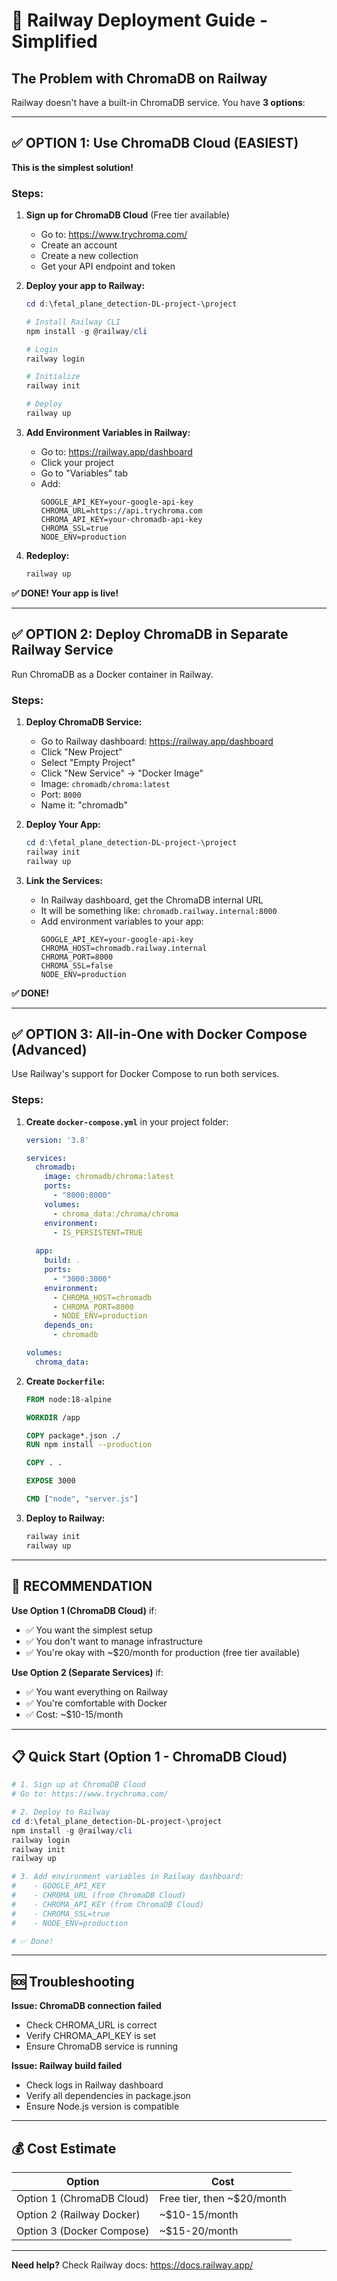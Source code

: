 # 🚂 Railway Deployment Guide - Simplified

## The Problem with ChromaDB on Railway

Railway doesn't have a built-in ChromaDB service. You have **3 options**:

---

## ✅ **OPTION 1: Use ChromaDB Cloud (EASIEST)**

**This is the simplest solution!**

### Steps:

1. **Sign up for ChromaDB Cloud** (Free tier available)
   - Go to: https://www.trychroma.com/
   - Create an account
   - Create a new collection
   - Get your API endpoint and token

2. **Deploy your app to Railway:**
   ```powershell
   cd d:\fetal_plane_detection-DL-project-\project
   
   # Install Railway CLI
   npm install -g @railway/cli
   
   # Login
   railway login
   
   # Initialize
   railway init
   
   # Deploy
   railway up
   ```

3. **Add Environment Variables in Railway:**
   - Go to: https://railway.app/dashboard
   - Click your project
   - Go to "Variables" tab
   - Add:
     ```
     GOOGLE_API_KEY=your-google-api-key
     CHROMA_URL=https://api.trychroma.com
     CHROMA_API_KEY=your-chromadb-api-key
     CHROMA_SSL=true
     NODE_ENV=production
     ```

4. **Redeploy:**
   ```powershell
   railway up
   ```

**✅ DONE! Your app is live!**

---

## ✅ **OPTION 2: Deploy ChromaDB in Separate Railway Service**

Run ChromaDB as a Docker container in Railway.

### Steps:

1. **Deploy ChromaDB Service:**
   - Go to Railway dashboard: https://railway.app/dashboard
   - Click "New Project"
   - Select "Empty Project"
   - Click "New Service" → "Docker Image"
   - Image: `chromadb/chroma:latest`
   - Port: `8000`
   - Name it: "chromadb"

2. **Deploy Your App:**
   ```powershell
   cd d:\fetal_plane_detection-DL-project-\project
   railway init
   railway up
   ```

3. **Link the Services:**
   - In Railway dashboard, get the ChromaDB internal URL
   - It will be something like: `chromadb.railway.internal:8000`
   - Add environment variables to your app:
     ```
     GOOGLE_API_KEY=your-google-api-key
     CHROMA_HOST=chromadb.railway.internal
     CHROMA_PORT=8000
     CHROMA_SSL=false
     NODE_ENV=production
     ```

**✅ DONE!**

---

## ✅ **OPTION 3: All-in-One with Docker Compose (Advanced)**

Use Railway's support for Docker Compose to run both services.

### Steps:

1. **Create `docker-compose.yml`** in your project folder:
   ```yaml
   version: '3.8'
   
   services:
     chromadb:
       image: chromadb/chroma:latest
       ports:
         - "8000:8000"
       volumes:
         - chroma_data:/chroma/chroma
       environment:
         - IS_PERSISTENT=TRUE
     
     app:
       build: .
       ports:
         - "3000:3000"
       environment:
         - CHROMA_HOST=chromadb
         - CHROMA_PORT=8000
         - NODE_ENV=production
       depends_on:
         - chromadb
   
   volumes:
     chroma_data:
   ```

2. **Create `Dockerfile`:**
   ```dockerfile
   FROM node:18-alpine
   
   WORKDIR /app
   
   COPY package*.json ./
   RUN npm install --production
   
   COPY . .
   
   EXPOSE 3000
   
   CMD ["node", "server.js"]
   ```

3. **Deploy to Railway:**
   ```powershell
   railway init
   railway up
   ```

---

## 🎯 **RECOMMENDATION**

**Use Option 1 (ChromaDB Cloud)** if:
- ✅ You want the simplest setup
- ✅ You don't want to manage infrastructure
- ✅ You're okay with ~$20/month for production (free tier available)

**Use Option 2 (Separate Services)** if:
- ✅ You want everything on Railway
- ✅ You're comfortable with Docker
- ✅ Cost: ~$10-15/month

---

## 📋 Quick Start (Option 1 - ChromaDB Cloud)

```powershell
# 1. Sign up at ChromaDB Cloud
# Go to: https://www.trychroma.com/

# 2. Deploy to Railway
cd d:\fetal_plane_detection-DL-project-\project
npm install -g @railway/cli
railway login
railway init
railway up

# 3. Add environment variables in Railway dashboard:
#    - GOOGLE_API_KEY
#    - CHROMA_URL (from ChromaDB Cloud)
#    - CHROMA_API_KEY (from ChromaDB Cloud)
#    - CHROMA_SSL=true
#    - NODE_ENV=production

# ✅ Done!
```

---

## 🆘 Troubleshooting

**Issue: ChromaDB connection failed**
- Check CHROMA_URL is correct
- Verify CHROMA_API_KEY is set
- Ensure ChromaDB service is running

**Issue: Railway build failed**
- Check logs in Railway dashboard
- Verify all dependencies in package.json
- Ensure Node.js version is compatible

---

## 💰 Cost Estimate

| Option | Cost |
|--------|------|
| Option 1 (ChromaDB Cloud) | Free tier, then ~$20/month |
| Option 2 (Railway Docker) | ~$10-15/month |
| Option 3 (Docker Compose) | ~$15-20/month |

---

**Need help?** Check Railway docs: https://docs.railway.app/
